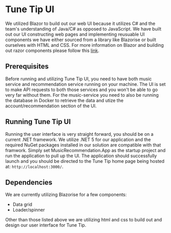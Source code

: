 # Tune Tip UI

We utilized Blazor to build out our web UI because it utilizes C# and the team's understanding of Java/C# as opposed to JavaScript. We have built out our UI constructing web pages and implementing reusuable UI components we have either sourced from a library like Blazorise or built ourselves with HTML and CSS. For more information on Blazor and building out razor components please follow this [link](https://docs.microsoft.com/en-us/aspnet/core/blazor/?view=aspnetcore-6.0).

## Prerequisites

Before running and utilizing Tune Tip UI, you need to have both music service and recommendation service running on your machine. The UI is set to make API requests to both those services and you won't be able to go very far without them. For the music-service you need to also be running the database in Docker to retrieve the data and utize the account/recommendation section of the UI.

## Running Tune Tip UI

Running the user interface is very straight forward, you should be on a current .NET framework. We utilize .NET 5 for our application and the required NuGet packages installed in our solution are compatible with that framwork. Simply set MusicRecommendation.App as the startup project and run the application to pull up the UI. The application should successfully launch and you should be directed to the Tune Tip home page being hosted at: `http://localhost:3000/`.

## Dependencies

We are currently utilizing Blazorise for a few components:

- Data grid
- Loader/spinner

Other than those listed above we are utilizing html and css to build out and design our user interface for Tune Tip.
